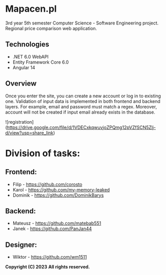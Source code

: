 # Mapacen.pl
3rd year 5th semester Computer Science - Software Engineering project.
Regional price comparison web application.

## Technologies
* .NET 6.0 WebAPI
* Entity Framework Core 6.0
* Angular 14

## Overview
Once you enter the site, you can create a new account or log in to existing one.
Validation of input data is implemented in both frontend and backend layers. For example, email and password must match a regex. Moreover, account will not be created if input email already exists in the database.

![registration] (https://drive.google.com/file/d/1VDECxkqwuvjoZPQmg12pVZfSCN5Zlj-d/view?usp=share_link)


# Division of tasks:

## Frontend:
- Filip - https://github.com/corosto
- Karol - https://github.com/my-memory-leaked
- Dominik - https://github.com/DominikBarys

## Backend:
- Mateusz - https://github.com/matebab551
- Janek - https://github.com/PanJan44

## Designer:
- Wiktor - https://github.com/wm1511

**Copyright (C) 2023**
**All rights reserved.**

